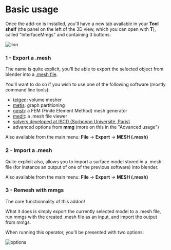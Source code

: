 # Basic usage

Once the add-on is installed, you'll have a new tab available in your **Tool shelf** (the panel on the left of the 3D view, which you can open with **T**), called "InterfaceMmgs" and containing 3 buttons:

![lion](https://user-images.githubusercontent.com/37718992/44309665-62bbdb80-a3ca-11e8-909e-c98561aacffe.jpg)

### 1 - Export a .mesh

The name is quite explicit, you'll be able to export the selected object from blender into a [.mesh file](https://www.ljll.math.upmc.fr/frey/logiciels/Docmedit.dir/Docmedit.html#SECTION00031000000000000000).

You'll want to do so if you wish to use one of the following software (mostly command line tools):

* [tetgen](http://wias-berlin.de/software/index.jsp?id=TetGen&lang=1): volume mesher
* [metis](http://glaros.dtc.umn.edu/gkhome/metis/metis/overview): graph partitioning
* [gmsh](http://gmsh.info/): a FEM (Finite Element Method) mesh generator
* [medit](https://github.com/ISCDtoolbox/Medit): a .mesh file viewer
* [solvers developed at ISCD (Sorbonne Université, Paris)](https://github.com/ISCDtoolbox)
* advanced options from **mmg** (more on this in the "Advanced usage")

Also available from the main menu: **File** -> **Export** -> **MESH (.mesh)**

### 2 - Import a .mesh

Quite explicit also, allows you to import a surface model stored in a .mesh file (for instance an output of one of the previous software) into blender.

Also available from the main menu: **File** -> **Export** -> **MESH (.mesh)**

### 3 - Remesh with mmgs

The core functionnality of this addon!

What it does is simply export the currently selected model to a .mesh file, run mmgs with the created .mesh file as an input, and import the output from mmgs.

When running this operator, you'll be presented with two options:

![options](https://user-images.githubusercontent.com/37718992/44310249-57b97900-a3d3-11e8-814e-5a40712e39f0.png)
